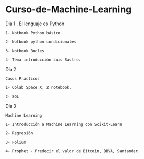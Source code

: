 # Curso-de-Machine-Learning

Dia 1 
.
    El lenguaje es Python

    1- Notbook Python básico

    2- Notbook python condicionales

    3- Notbook Bucles

    4- Tema introducción Luis Sastre.

Dia 2
    
    Casos Prácticos

    1- Colab Space X, 2 notebook.

    2- SQL

Dia 3

    Machine Learning

    1- Introducción a Machine Learning con Scikit-Learn

    2- Regresión

    3- Folium

    4- Prophet - Predecir el valor de Bitcoin, BBVA, Santander.
